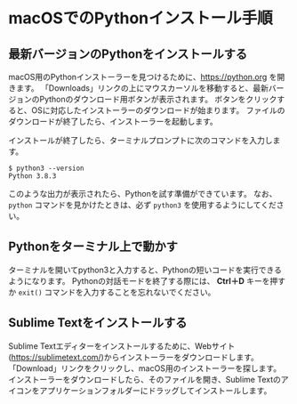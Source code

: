 # macOSでのPythonインストール手順

## 最新バージョンのPythonをインストールする
macOS用のPythonインストーラーを見つけるために、https://python.org を開きます。
「Downloads」リンクの上にマウスカーソルを移動すると、最新バージョンのPythonのダウンロード用ボタンが表示されます。
ボタンをクリックすると、OSに対応したインストーラーのダウンロードが始まります。
ファイルのダウンロードが終了したら、インストーラーを起動します。

インストールが終了したら、ターミナルプロンプトに次のコマンドを入力します。

```
$ python3 --version
Python 3.8.3
```

このような出力が表示されたら、Pythonを試す準備ができています。
なお、 `python` コマンドを見かけたときは、必ず `python3` を使用するようにしてください。

## Pythonをターミナル上で動かす

ターミナルを開いてpython3と入力すると、Pythonの短いコードを実行できるようになります。
Pythonの対話モードを終了する際には、 **Ctrl＋D** キーを押すか `exit()` コマンドを入力することを忘れないでください。

## Sublime Textをインストールする

Sublime Textエディターをインストールするために、Webサイト(https://sublimetext.com/)からインストーラーをダウンロードします。
「Download」リンクをクリックし、macOS用のインストーラーを探します。
インストーラーをダウンロードしたら、そのファイルを開き、Sublime Textのアイコンをアプリケーションフォルダーにドラッグしてインストールします。
